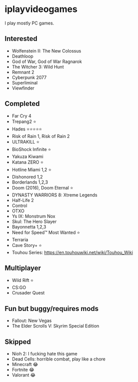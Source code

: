 # iplayvideogames

I play mostly PC games.

## Interested

- Wolfenstein II: The New Colossus
- Deathloop
- God of War, God of War Ragnarok
- The Witcher 3: Wild Hunt
- Remnant 2
- Cyberpunk 2077
- Superliminal
- Viewfinder

## Completed

- Far Cry 4
- Trepang2 ⭐
- Hades ⭐⭐⭐⭐⭐
- Risk of Rain 1, Risk of Rain 2
- ULTRAKILL ⭐
- BioShock Infinite ⭐
- Yakuza Kiwami
- Katana ZERO ⭐
- Hotline Miami 1,2 ⭐
- Dishonored 1,2
- Borderlands 1,2,3
- Doom (2016), Doom Eternal ⭐
- DYNASTY WARRIORS 8: Xtreme Legends
- Half-Life 2
- Control
- OTXO
- Ys IX: Monstrum Nox
- Skul: The Hero Slayer
- Bayonnetta 1,2,3
- Need for Speed™ Most Wanted ⭐
- Terraria
- Cave Story+ ⭐
- Touhou Series: https://en.touhouwiki.net/wiki/Touhou_Wiki

## Multiplayer

- Wild Rift ⭐
- CS:GO
- Crusader Quest

## Fun but buggy/requires mods

- Fallout: New Vegas
- The Elder Scrolls V: Skyrim Special Edition

## Skipped

- Nioh 2: I fucking hate this game
- Dead Cells: horrible combat, play like a chore
- Minecraft 😂
- Fortnite 😂
- Valorant 😂
